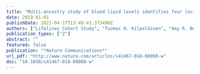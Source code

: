```yaml
---
title: "Multi-ancestry study of blood lipid levels identifies four loci interacting with physical activity"
date: 2019-01-01
publishDate: 2021-04-17T13:49:43.373490Z
authors: ["Lifelines Cohort Study", "Tuomas O. Kilpeläinen", "Amy R. Bentley", "Raymond Noordam", "Yun Ju Sung", "Karen Schwander", "Thomas W. Winkler", "Hermina Jakupović", "Daniel I. Chasman", "Alisa Manning", "Ioanna Ntalla", "Hugues Aschard", "Michael R. Brown", "Lisa de las Fuentes", "Nora Franceschini", "Xiuqing Guo", "Dina Vojinovic", "Stella Aslibekyan", "Mary F. Feitosa", "Minjung Kho", "Solomon K. Musani", "Melissa Richard", "Heming Wang", "Zhe Wang", "Traci M. Bartz", "Lawrence F. Bielak", "Archie Campbell", "Rajkumar Dorajoo", "Virginia Fisher", "Fernando P. Hartwig", "Andrea R. V. R. Horimoto", "Changwei Li", "Kurt K. Lohman", "Jonathan Marten", "Xueling Sim", "Albert V. Smith", "Salman M. Tajuddin", "Maris Alver", "Marzyeh Amini", "Mathilde Boissel", "Jin Fang Chai", "Xu Chen", "Jasmin Divers", "Evangelos Evangelou", "Chuan Gao", "Mariaelisa Graff", "Sarah E. Harris", "Meian He", "Fang-Chi Hsu", "Anne U. Jackson", "Jing Hua Zhao", "Aldi T. Kraja", "Brigitte Kühnel", "Federica Laguzzi", "Leo-Pekka Lyytikäinen", "Ilja M. Nolte", "Rainer Rauramaa", "Muhammad Riaz", "Antonietta Robino", "Rico Rueedi", "Heather M. Stringham", "Fumihiko Takeuchi", "Peter J. van der Most", "Tibor V. Varga", "Niek Verweij", "Erin B. Ware", "Wanqing Wen", "Xiaoyin Li", "Lisa R. Yanek", "Najaf Amin", "Donna K. Arnett", "Eric Boerwinkle", "Marco Brumat", "Brian Cade", "Mickaël Canouil", "Yii-Der Ida Chen", "Maria Pina Concas", "John Connell", "Renée de Mutsert", "H. Janaka de Silva", "Paul S. de Vries", "Ayşe Demirkan", "Jingzhong Ding", "Charles B. Eaton", "Jessica D. Faul", "Yechiel Friedlander", "Kelley P. Gabriel", "Mohsen Ghanbari", "Franco Giulianini", "Chi Charles Gu", "Dongfeng Gu", "Tamara B. Harris", "Jiang He", "Sami Heikkinen", "Chew-Kiat Heng", "Steven C. Hunt", "M. Arfan Ikram", "Jost B. Jonas", "Woon-Puay Koh", "Pirjo Komulainen", "Jose E. Krieger", "Stephen B. Kritchevsky", "Zoltán Kutalik", "Johanna Kuusisto", "Carl D. Langefeld", "Claudia Langenberg", "Lenore J. Launer", "Karin Leander", "Rozenn N. Lemaitre", "Cora E. Lewis", "Jingjing Liang", "Jianjun Liu", "Reedik Mägi", "Ani Manichaikul", "Thomas Meitinger", "Andres Metspalu", "Yuri Milaneschi", "Karen L. Mohlke", "Thomas H. Mosley", "Alison D. Murray", "Mike A. Nalls", "Ei-Ei Khaing Nang", "Christopher P. Nelson", "Sotoodehnia Nona", "Jill M. Norris", "Chiamaka Vivian Nwuba", "Jeff O’Connell", "Nicholette D. Palmer", "George J. Papanicolau", "Raha Pazoki", "Nancy L. Pedersen", "Annette Peters", "Patricia A. Peyser", "Ozren Polasek", "David J. Porteous", "Alaitz Poveda", "Olli T. Raitakari", "Stephen S. Rich", "Neil Risch", "Jennifer G. Robinson", "Lynda M. Rose", "Igor Rudan", "Pamela J. Schreiner", "Robert A. Scott", "Stephen S. Sidney", "Mario Sims", "Jennifer A. Smith", "Harold Snieder", "Tamar Sofer", "John M. Starr", "Barbara Sternfeld", "Konstantin Strauch", "Hua Tang", "Kent D. Taylor", "Michael Y. Tsai", "Jaakko Tuomilehto", "André G. Uitterlinden", "M. Yldau van der Ende", "Diana van Heemst", "Trudy Voortman", "Melanie Waldenberger", "Patrik Wennberg", "Gregory Wilson", "Yong-Bing Xiang", "Jie Yao", "Caizheng Yu", "Jian-Min Yuan", "Wei Zhao", "Alan B. Zonderman", "Diane M. Becker", "Michael Boehnke", "Donald W. Bowden", "Ulf de Faire", "Ian J. Deary", "Paul Elliott", "Tõnu Esko", "Barry I. Freedman", "Philippe Froguel", "Paolo Gasparini", "Christian Gieger", "Norihiro Kato", "Markku Laakso", "Timo A. Lakka", "Terho Lehtimäki", "Patrik K. E. Magnusson", "Albertine J. Oldehinkel", "Brenda W. J. H. Penninx", "Nilesh J. Samani", "Xiao-Ou Shu", "Pim van der Harst", "Jana V. Van Vliet-Ostaptchouk", "Peter Vollenweider", "Lynne E. Wagenknecht", "Ya X. Wang", "Nicholas J. Wareham", "David R. Weir", "Tangchun Wu", "Wei Zheng", "Xiaofeng Zhu", "Michele K. Evans", "Paul W. Franks", "Vilmundur Gudnason", "Caroline Hayward", "Bernardo L. Horta", "Tanika N. Kelly", "Yongmei Liu", "Kari E. North", "Alexandre C. Pereira", "Paul M. Ridker", "E. Shyong Tai", "Rob M. van Dam", "Ervin R. Fox", "Sharon L. R. Kardia", "Ching-Ti Liu", "Dennis O. Mook-Kanamori", "Michael A. Province", "Susan Redline", "Cornelia M. van Duijn", "Jerome I. Rotter", "Charles B. Kooperberg", "W. James Gauderman", "Bruce M. Psaty", "Kenneth Rice", "Patricia B. Munroe", "Myriam Fornage", "L. Adrienne Cupples", "Charles N. Rotimi", "Alanna C. Morrison", "Dabeeru C. Rao", "Ruth J. F. Loos"]
publication_types: ["2"]
abstract: ""
featured: false
publication: "*Nature Communications*"
url_pdf: "http://www.nature.com/articles/s41467-018-08008-w"
doi: "10.1038/s41467-018-08008-w"
---
```


